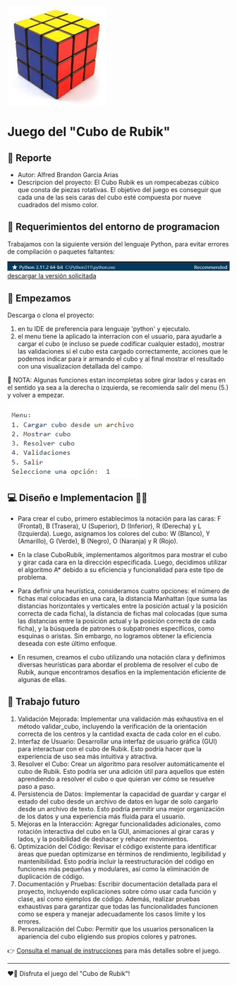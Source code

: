![Tablero de Otello](./image1.jpeg)
# Juego del "Cubo de Rubik"

## 👋 Reporte

- Autor: Alfred Brandon Garcia Arias
- Descripcion del proyecto: El Cubo Rubik es un rompecabezas cúbico que consta de piezas rotativas. El objetivo del
juego es conseguir que cada una de las seis caras del cubo esté compuesta por nueve
cuadrados del mismo color.

## 🐍 Requerimientos del entorno de programacion
Trabajamos con la siguiente versión del lenguaje Python, para evitar errores de compilación o paquetes faltantes:

![Alt text](./image2.png)
[descargar la versión solicitada](https://www.python.org/downloads/release/python-3112/)

## 📜 Empezamos
Descarga o clona el proyecto:
1) en tu IDE de preferencia para lenguaje 'python' y ejecutalo.
2) el menu tiene la aplicado la interracion con el usuario, para ayudarle a cargar el cubo (e incluso se puede codificar cualquier estado), mostrar las validaciones si el cubo esta cargado correctamente, acciones que le podemos indicar para ir armando el cubo y al final mostrar el resultado con una visualizacion detallada del campo.

👀 NOTA: Algunas funciones estan incompletas sobre girar lados y caras en el sentido ya sea a la derecha o izquierda, se recomienda salir del menu (5.) y volver a empezar.

![Alt text](./image3.png)


## 💻 Diseño e Implementacion 👨‍🏫 


- Para crear el cubo, primero establecimos la notación para las caras: F (Frontal), B (Trasera), U (Superior), D (Inferior), R (Derecha) y L (Izquierda). Luego, asignamos los colores del cubo: W (Blanco), Y (Amarillo), G (Verde), B (Negro), O (Naranja) y R (Rojo).

- En la clase CuboRubik, implementamos algoritmos para mostrar el cubo y girar cada cara en la dirección especificada. Luego, decidimos utilizar el algoritmo A* debido a su eficiencia y funcionalidad para este tipo de problema.

- Para definir una heurística, consideramos cuatro opciones: el número de fichas mal colocadas en una cara, la distancia Manhattan (que suma las distancias horizontales y verticales entre la posición actual y la posición correcta de cada ficha), la distancia de fichas mal colocadas (que suma las distancias entre la posición actual y la posición correcta de cada ficha), y la búsqueda de patrones o subpatrones específicos, como esquinas o aristas. Sin embargo, no logramos obtener la eficiencia deseada con este último enfoque.

- En resumen, creamos el cubo utilizando una notación clara y definimos diversas heurísticas para abordar el problema de resolver el cubo de Rubik, aunque encontramos desafíos en la implementación eficiente de algunas de ellas.

## 🤔 Trabajo futuro

1) Validación Mejorada: Implementar una validación más exhaustiva en el método validar_cubo, incluyendo la verificación de la orientación correcta de los centros y la cantidad exacta de cada color en el cubo.
2) Interfaz de Usuario: Desarrollar una interfaz de usuario gráfica (GUI) para interactuar con el cubo de Rubik. Esto podría hacer que la experiencia de uso sea más intuitiva y atractiva.
3) Resolver el Cubo: Crear un algoritmo para resolver automáticamente el cubo de Rubik. Esto podría ser una adición útil para aquellos que estén aprendiendo a resolver el cubo o que quieran ver cómo se resuelve paso a paso.
4) Persistencia de Datos: Implementar la capacidad de guardar y cargar el estado del cubo desde un archivo de datos en lugar de solo cargarlo desde un archivo de texto. Esto podría permitir una mejor organización de los datos y una experiencia más fluida para el usuario.
5) Mejoras en la Interacción: Agregar funcionalidades adicionales, como rotación interactiva del cubo en la GUI, animaciones al girar caras y lados, y la posibilidad de deshacer y rehacer movimientos.
6) Optimización del Código: Revisar el código existente para identificar áreas que puedan optimizarse en términos de rendimiento, legibilidad y mantenibilidad. Esto podría incluir la reestructuración del código en funciones más pequeñas y modulares, así como la eliminación de duplicación de código.
7) Documentación y Pruebas: Escribir documentación detallada para el proyecto, incluyendo explicaciones sobre cómo usar cada función y clase, así como ejemplos de código. Además, realizar pruebas exhaustivas para garantizar que todas las funcionalidades funcionen como se espera y manejar adecuadamente los casos límite y los errores.
8) Personalización del Cubo: Permitir que los usuarios personalicen la apariencia del cubo eligiendo sus propios colores y patrones.

👉 [Consulta el manual de instrucciones](https://rubikscu.be/#cubesolver) para más detalles sobre el juego.

---

❤️‍🔥 Disfruta el juego del "Cubo de Rubik"!
